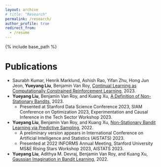 ```yaml
---
layout: archive
# title: "Research"
permalink: /research/
author_profile: true
redirect_from:
  - /resume
---
```


{% include base_path %}

Publications
======
* Saurabh Kumar, Henrik Marklund, Ashish Rao, Yifan Zhu, Hong Jun Jeon, **Yueyang Liu**, Benjamin Van Roy, [Continual Learning as Computationally Constrained Reinforcement Learning](https://arxiv.org/abs/2307.04345), 2023. 
* **Yueyang Liu**, Benjamin Van Roy, and Kuang Xu, [A Definition of Non-Stationary Bandits](https://arxiv.org/abs/2302.12202), 2023.
  * Presented at Stanford Data Science Conference 2023, SIAM Conference on Optimization 2023, Experimentation and Causal Inference in the Tech Sector Workshop 2023. 
* **Yueyang Liu**, Benjamin Van Roy, and Kuang Xu, [Non-Stationary Bandit Learning via Predictive Sampling](https://arxiv.org/abs/2205.01970), 2022. 
  * A preliminary version appears in International Conference on Artificial Intelligence and Statistics (AISTATS) 2023. 
  * Presented at 2022 INFORMS Annual Meeting, Stanford University MS&E Rising Stars Workshop 2023, AISTATS 2023. 
* **Yueyang Liu**, Adithya M. Devraj, Benjamin Van Roy, and Kuang Xu, [Gaussian Imagination in Bandit Learning](https://arxiv.org/abs/2201.01902), 2022. 
  
